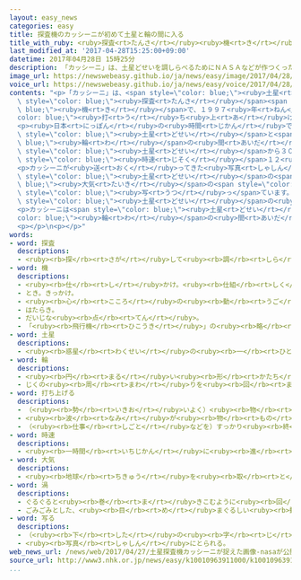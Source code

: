 ```yaml
---
layout: easy_news
categories: easy
title: 探査機のカッシーニが初めて土星と輪の間に入る
title_with_ruby: <ruby>探査<rt>たんさ</rt></ruby><ruby>機<rt>き</rt></ruby>の「カッシーニ」が<ruby>初<rt>はじ</rt></ruby>めて<ruby>土星<rt>どせい</rt></ruby>と<ruby>輪<rt>わ</rt></ruby>の<ruby>間<rt>あいだ</rt></ruby>に<ruby>入<rt>はい</rt></ruby>る
last_modified_at: '2017-04-28T15:25:00+09:00'
datetime: 2017年04月28日 15時25分
description: 「カッシーニ」は、土星どせいを調しらべるためにＮＡＳＡなどが作つくった探査たんさ機きで、１９９７年ねんに打うち上あげられました。
image_url: https://newswebeasy.github.io/ja/news/easy/image/2017/04/28/k10010963911000.jpg
voice_url: https://newswebeasy.github.io/ja/news/easy/voice/2017/04/28/k10010963911000.mp3
contents: "<p>「カッシーニ」は、<span style=\"color: blue;\"><ruby>土星<rt>どせい</rt></ruby></span>を<ruby>調<rt>しら</rt></ruby>べるためにＮＡＳＡなどが<ruby>作<rt>つく</rt></ruby>った<span\
  \ style=\"color: blue;\"><ruby>探査<rt>たんさ</rt></ruby></span><span style=\"color:\
  \ blue;\"><ruby>機<rt>き</rt></ruby></span>で、１９９７<ruby>年<rt>ねん</rt></ruby>に<span style=\"\
  color: blue;\"><ruby>打<rt>う</rt></ruby>ち<ruby>上<rt>あ</rt></ruby>げ</span>られました。</p>\n\
  <p><ruby>日本<rt>にっぽん</rt></ruby>の<ruby>時間<rt>じかん</rt></ruby>で４<ruby>月<rt>がつ</rt></ruby>２６<ruby>日<rt>にち</rt></ruby>、カッシーニが<ruby>初<rt>はじ</rt></ruby>めて<span\
  \ style=\"color: blue;\"><ruby>土星<rt>どせい</rt></ruby></span>と<span style=\"color:\
  \ blue;\"><ruby>輪<rt>わ</rt></ruby></span>の<ruby>間<rt>あいだ</rt></ruby>に<ruby>入<rt>はい</rt></ruby>っていきました。カッシーニは<span\
  \ style=\"color: blue;\"><ruby>土星<rt>どせい</rt></ruby></span>から３０００ｋmぐらいの<ruby>所<rt>ところ</rt></ruby>を、<span\
  \ style=\"color: blue;\"><ruby>時速<rt>じそく</rt></ruby></span>１２<ruby>万<rt>まん</rt></ruby>ｋm<ruby>以上<rt>いじょう</rt></ruby>で<ruby>通<rt>とお</rt></ruby>りました。</p>\n\
  <p>カッシーニが<ruby>送<rt>おく</rt></ruby>ってきた<ruby>写真<rt>しゃしん</rt></ruby>には、<ruby>大<rt>おお</rt></ruby>きな<span\
  \ style=\"color: blue;\"><ruby>土星<rt>どせい</rt></ruby></span>の<span style=\"color:\
  \ blue;\"><ruby>大気<rt>たいき</rt></ruby></span>の<span style=\"color: blue;\"><ruby>渦<rt>うず</rt></ruby></span>が<span\
  \ style=\"color: blue;\"><ruby>写<rt>うつ</rt></ruby>っ</span>ています。ＮＡＳＡによると、これは<ruby>今<rt>いま</rt></ruby>まででいちばん<ruby>近<rt>ちか</rt></ruby>くから<ruby>撮<rt>と</rt></ruby>った<span\
  \ style=\"color: blue;\"><ruby>土星<rt>どせい</rt></ruby></span>の<ruby>写真<rt>しゃしん</rt></ruby>です。</p>\n\
  <p>カッシーニは<span style=\"color: blue;\"><ruby>土星<rt>どせい</rt></ruby></span>と<span style=\"\
  color: blue;\"><ruby>輪<rt>わ</rt></ruby></span>の<ruby>間<rt>あいだ</rt></ruby>に<ruby>全部<rt>ぜんぶ</rt></ruby>で２２<ruby>回<rt>かい</rt></ruby><ruby>入<rt>はい</rt></ruby>って、９<ruby>月<rt>がつ</rt></ruby>に<ruby>仕事<rt>しごと</rt></ruby>が<ruby>終<rt>お</rt></ruby>わる<ruby>予定<rt>よてい</rt></ruby>です。</p>\n\
  <p></p>\n<p></p>"
words:
- word: 探査
  descriptions:
  - <ruby><rb>探</rb><rt>さが</rt></ruby>して<ruby><rb>調</rb><rt>しら</rt></ruby>べること。
- word: 機
  descriptions:
  - <ruby><rb>仕</rb><rt>し</rt></ruby>かけ。<ruby><rb>仕組</rb><rt>しく</rt></ruby>み。
  - とき。きっかけ。
  - <ruby><rb>心</rb><rt>こころ</rt></ruby>の<ruby><rb>動</rb><rt>うご</rt></ruby>き。
  - はたらき。
  - だいじな<ruby><rb>点</rb><rt>てん</rt></ruby>。
  - 「<ruby><rb>飛行機</rb><rt>ひこうき</rt></ruby>」の<ruby><rb>略</rb><rt>りゃく</rt></ruby>。また、<ruby><rb>飛行機</rb><rt>ひこうき</rt></ruby>を<ruby><rb>数</rb><rt>かぞ</rt></ruby>えることば。
- word: 土星
  descriptions:
  - <ruby><rb>惑星</rb><rt>わくせい</rt></ruby>の<ruby><rb>一</rb><rt>ひと</rt></ruby>つ。<ruby><rb>太陽</rb><rt>たいよう</rt></ruby>から<ruby><rb>六番</rb><rt>ろくばん</rt></ruby>めの<ruby><rb>星</rb><rt>ほし</rt></ruby>。<ruby><rb>小</rb><rt>ちい</rt></ruby>さな<ruby><rb>星</rb><rt>ほし</rt></ruby>の<ruby><rb>集</rb><rt>あつ</rt></ruby>まりが<ruby><rb>周</rb><rt>まわ</rt></ruby>りを<ruby><rb>回</rb><rt>まわ</rt></ruby>っているので、<ruby><rb>輪</rb><rt>わ</rt></ruby>に<ruby><rb>囲</rb><rt>かこ</rt></ruby>まれたように<ruby><rb>見</rb><rt>み</rt></ruby>える。
- word: 輪
  descriptions:
  - <ruby><rb>円</rb><rt>まる</rt></ruby>い<ruby><rb>形</rb><rt>かたち</rt></ruby>。
  - じくの<ruby><rb>周</rb><rt>まわ</rt></ruby>りを<ruby><rb>回</rb><rt>まわ</rt></ruby>って、<ruby><rb>車</rb><rt>くるま</rt></ruby>を<ruby><rb>動</rb><rt>うご</rt></ruby>かすもの。<ruby><rb>車輪</rb><rt>しゃりん</rt></ruby>。
- word: 打ち上げる
  descriptions:
  - （<ruby><rb>勢</rb><rt>いきお</rt></ruby>いよく）<ruby><rb>物</rb><rt>もの</rt></ruby>を<ruby><rb>空中</rb><rt>くうちゅう</rt></ruby>に<ruby><rb>上</rb><rt>あ</rt></ruby>げる。
  - <ruby><rb>波</rb><rt>なみ</rt></ruby>が<ruby><rb>物</rb><rt>もの</rt></ruby>を<ruby><rb>陸</rb><rt>りく</rt></ruby>に<ruby><rb>運</rb><rt>はこ</rt></ruby>び<ruby><rb>上</rb><rt>あ</rt></ruby>げる。
  - （<ruby><rb>仕事</rb><rt>しごと</rt></ruby>などを）すっかり<ruby><rb>終</rb><rt>お</rt></ruby>える。
- word: 時速
  descriptions:
  - <ruby><rb>一時間</rb><rt>いちじかん</rt></ruby>に<ruby><rb>進</rb><rt>すす</rt></ruby>む<ruby><rb>速</rb><rt>はや</rt></ruby>さ。
- word: 大気
  descriptions:
  - <ruby><rb>地球</rb><rt>ちきゅう</rt></ruby>を<ruby><rb>取</rb><rt>と</rt></ruby>り<ruby><rb>巻</rb><rt>ま</rt></ruby>く<ruby><rb>空気</rb><rt>くうき</rt></ruby>。
- word: 渦
  descriptions:
  - ぐるぐると<ruby><rb>巻</rb><rt>ま</rt></ruby>きこむように<ruby><rb>回</rb><rt>まわ</rt></ruby>る、<ruby><rb>水</rb><rt>みず</rt></ruby>や<ruby><rb>空気</rb><rt>くうき</rt></ruby>の<ruby><rb>流</rb><rt>なが</rt></ruby>れ。<ruby><rb>渦巻</rb><rt>うずま</rt></ruby>き。
  - ごみごみとした、<ruby><rb>目</rb><rt>め</rt></ruby>まぐるしい<ruby><rb>動</rb><rt>うご</rt></ruby>き。
- word: 写る
  descriptions:
  - （<ruby><rb>下</rb><rt>した</rt></ruby>の<ruby><rb>字</rb><rt>じ</rt></ruby>や<ruby><rb>絵</rb><rt>え</rt></ruby>が）すけて<ruby><rb>見</rb><rt>み</rt></ruby>える。
  - <ruby><rb>写真</rb><rt>しゃしん</rt></ruby>にとられる。
web_news_url: /news/web/2017/04/27/土星探査機カッシーニが捉えた画像-nasaが公開/
source_url: http://www3.nhk.or.jp/news/easy/k10010963911000/k10010963911000.html
...
```

